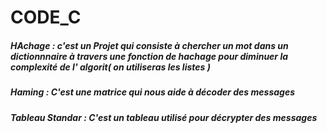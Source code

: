 #                       CODE_C
##### HAchage  : c'est un Projet  qui consiste à chercher un mot dans un dictionnnaire  à travers une fonction de hachage pour diminuer la complexité de l' algorit( on utiliseras les listes )
#####  Haming :  C'est une  matrice  qui nous aide à décoder des messages 

#####  Tableau  Standar  : C'est un tableau utilisé pour décrypter des messages  
